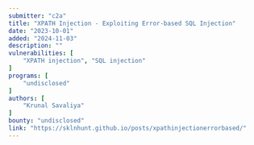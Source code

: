 ```yaml
---
submitter: "c2a"
title: "XPATH Injection - Exploiting Error-based SQL Injection"
date: "2023-10-01"
added: "2024-11-03"
description: ""
vulnerabilities: [
    "XPATH injection", "SQL injection"
]
programs: [
    "undisclosed"
]
authors: [
    "Krunal Savaliya"
]
bounty: "undisclosed"
link: "https://sklnhunt.github.io/posts/xpathinjectionerrorbased/"
---
```




